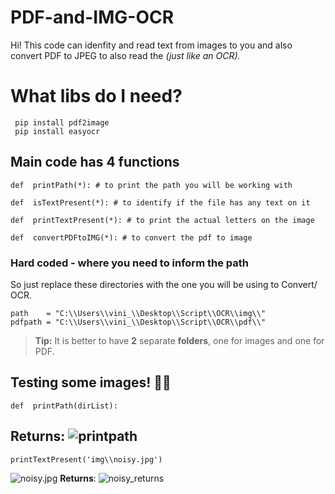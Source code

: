 # PDF-and-IMG-OCR

Hi! This code can idenfity and read text from images to you and also convert PDF to JPEG to also read the *(just like an OCR).* 



# What libs do I need?
```
 pip install pdf2image
 pip install easyocr
 ```


## Main code has 4 functions

```
def  printPath(*): # to print the path you will be working with

def  isTextPresent(*): # to identify if the file has any text on it

def  printTextPresent(*): # to print the actual letters on the image

def  convertPDFtoIMG(*): # to convert the pdf to image
```

### Hard coded - where you need to inform the path
So just replace these directories with the one you will be using to Convert/ OCR.
```
path 	= "C:\\Users\\vini_\\Desktop\\Script\\OCR\\img\\"
pdfpath = "C:\\Users\\vini_\\Desktop\\Script\\OCR\\pdf\\"
```


> **Tip:** It is better to have **2** separate **folders**, one for images and one for PDF.


## Testing some images! 👨‍💻
```
def  printPath(dirList):
```
**Returns**: 
![printpath](https://i.imgur.com/3IQW4lc.png)
-------------
```
printTextPresent('img\\noisy.jpg')
```
![noisy.jpg](https://i.imgur.com/Zbe5YBZ.jpg)
**Returns**:
 ![noisy_returns](https://i.imgur.com/P1AbmeP.png)
